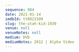 ```yaml
---
sequence: 984
date: 2021-01-14
imdbId: tt0021509
slug: the-utah-kid-1930
venue: null
venueNotes: null
medium: DVD
mediumNotes: 2012 | Alpha Video
---
```


